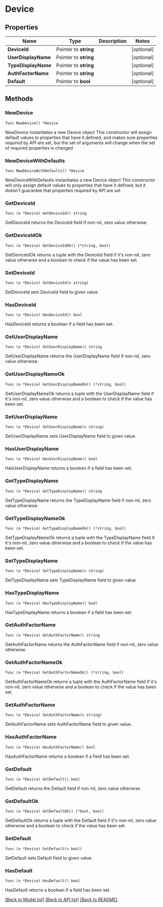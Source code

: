 # Device

## Properties

Name | Type | Description | Notes
------------ | ------------- | ------------- | -------------
**DeviceId** | Pointer to **string** |  | [optional] 
**UserDisplayName** | Pointer to **string** |  | [optional] 
**TypeDisplayName** | Pointer to **string** |  | [optional] 
**AuthFactorName** | Pointer to **string** |  | [optional] 
**Default** | Pointer to **bool** |  | [optional] 

## Methods

### NewDevice

`func NewDevice() *Device`

NewDevice instantiates a new Device object
This constructor will assign default values to properties that have it defined,
and makes sure properties required by API are set, but the set of arguments
will change when the set of required properties is changed

### NewDeviceWithDefaults

`func NewDeviceWithDefaults() *Device`

NewDeviceWithDefaults instantiates a new Device object
This constructor will only assign default values to properties that have it defined,
but it doesn't guarantee that properties required by API are set

### GetDeviceId

`func (o *Device) GetDeviceId() string`

GetDeviceId returns the DeviceId field if non-nil, zero value otherwise.

### GetDeviceIdOk

`func (o *Device) GetDeviceIdOk() (*string, bool)`

GetDeviceIdOk returns a tuple with the DeviceId field if it's non-nil, zero value otherwise
and a boolean to check if the value has been set.

### SetDeviceId

`func (o *Device) SetDeviceId(v string)`

SetDeviceId sets DeviceId field to given value.

### HasDeviceId

`func (o *Device) HasDeviceId() bool`

HasDeviceId returns a boolean if a field has been set.

### GetUserDisplayName

`func (o *Device) GetUserDisplayName() string`

GetUserDisplayName returns the UserDisplayName field if non-nil, zero value otherwise.

### GetUserDisplayNameOk

`func (o *Device) GetUserDisplayNameOk() (*string, bool)`

GetUserDisplayNameOk returns a tuple with the UserDisplayName field if it's non-nil, zero value otherwise
and a boolean to check if the value has been set.

### SetUserDisplayName

`func (o *Device) SetUserDisplayName(v string)`

SetUserDisplayName sets UserDisplayName field to given value.

### HasUserDisplayName

`func (o *Device) HasUserDisplayName() bool`

HasUserDisplayName returns a boolean if a field has been set.

### GetTypeDisplayName

`func (o *Device) GetTypeDisplayName() string`

GetTypeDisplayName returns the TypeDisplayName field if non-nil, zero value otherwise.

### GetTypeDisplayNameOk

`func (o *Device) GetTypeDisplayNameOk() (*string, bool)`

GetTypeDisplayNameOk returns a tuple with the TypeDisplayName field if it's non-nil, zero value otherwise
and a boolean to check if the value has been set.

### SetTypeDisplayName

`func (o *Device) SetTypeDisplayName(v string)`

SetTypeDisplayName sets TypeDisplayName field to given value.

### HasTypeDisplayName

`func (o *Device) HasTypeDisplayName() bool`

HasTypeDisplayName returns a boolean if a field has been set.

### GetAuthFactorName

`func (o *Device) GetAuthFactorName() string`

GetAuthFactorName returns the AuthFactorName field if non-nil, zero value otherwise.

### GetAuthFactorNameOk

`func (o *Device) GetAuthFactorNameOk() (*string, bool)`

GetAuthFactorNameOk returns a tuple with the AuthFactorName field if it's non-nil, zero value otherwise
and a boolean to check if the value has been set.

### SetAuthFactorName

`func (o *Device) SetAuthFactorName(v string)`

SetAuthFactorName sets AuthFactorName field to given value.

### HasAuthFactorName

`func (o *Device) HasAuthFactorName() bool`

HasAuthFactorName returns a boolean if a field has been set.

### GetDefault

`func (o *Device) GetDefault() bool`

GetDefault returns the Default field if non-nil, zero value otherwise.

### GetDefaultOk

`func (o *Device) GetDefaultOk() (*bool, bool)`

GetDefaultOk returns a tuple with the Default field if it's non-nil, zero value otherwise
and a boolean to check if the value has been set.

### SetDefault

`func (o *Device) SetDefault(v bool)`

SetDefault sets Default field to given value.

### HasDefault

`func (o *Device) HasDefault() bool`

HasDefault returns a boolean if a field has been set.


[[Back to Model list]](../README.md#documentation-for-models) [[Back to API list]](../README.md#documentation-for-api-endpoints) [[Back to README]](../README.md)


